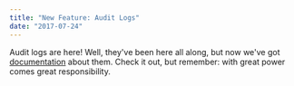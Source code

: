 ```yaml
---
title: "New Feature: Audit Logs"
date: "2017-07-24"
---
```


Audit logs are here! Well, they've been here all along, but now we've got [documentation](/docs/resources/audit-log) about them. Check it out, but remember: with great power comes great responsibility.
